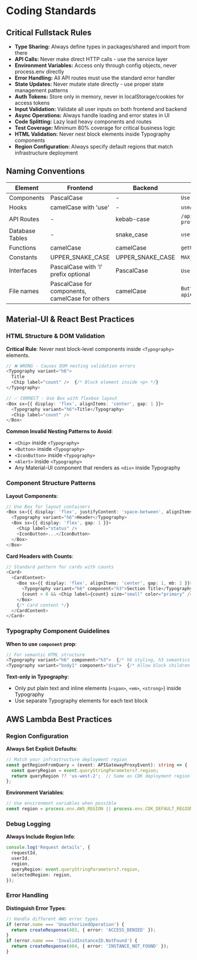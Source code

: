 # Coding Standards

## Critical Fullstack Rules

- **Type Sharing:** Always define types in packages/shared and import from there
- **API Calls:** Never make direct HTTP calls - use the service layer
- **Environment Variables:** Access only through config objects, never process.env directly
- **Error Handling:** All API routes must use the standard error handler
- **State Updates:** Never mutate state directly - use proper state management patterns
- **Auth Tokens:** Store only in memory, never in localStorage/cookies for access tokens
- **Input Validation:** Validate all user inputs on both frontend and backend
- **Async Operations:** Always handle loading and error states in UI
- **Code Splitting:** Lazy load heavy components and routes
- **Test Coverage:** Minimum 80% coverage for critical business logic
- **HTML Validation:** Never nest block elements inside Typography components
- **Region Configuration:** Always specify default regions that match infrastructure deployment

## Naming Conventions

| Element         | Frontend                                        | Backend          | Example                      |
| --------------- | ----------------------------------------------- | ---------------- | ---------------------------- |
| Components      | PascalCase                                      | -                | `UserProfile.tsx`            |
| Hooks           | camelCase with 'use'                            | -                | `useAuth.ts`                 |
| API Routes      | -                                               | kebab-case       | `/api/user-profile`          |
| Database Tables | -                                               | snake_case       | `user_profiles`              |
| Functions       | camelCase                                       | camelCase        | `getUserById()`              |
| Constants       | UPPER_SNAKE_CASE                                | UPPER_SNAKE_CASE | `MAX_RETRIES`                |
| Interfaces      | PascalCase with 'I' prefix optional             | PascalCase       | `User` or `IUser`            |
| File names      | PascalCase for components, camelCase for others | camelCase        | `Button.tsx`, `apiClient.ts` |

## Material-UI & React Best Practices

### HTML Structure & DOM Validation

**Critical Rule**: Never nest block-level components inside `<Typography>` elements.

```typescript
// ❌ WRONG - Causes DOM nesting validation errors
<Typography variant="h6">
  Title
  <Chip label="count" />  {/* Block element inside <p> */}
</Typography>

// ✅ CORRECT - Use Box with flexbox layout
<Box sx={{ display: 'flex', alignItems: 'center', gap: 1 }}>
  <Typography variant="h6">Title</Typography>
  <Chip label="count" />
</Box>
```

**Common Invalid Nesting Patterns to Avoid**:
- `<Chip>` inside `<Typography>`
- `<Button>` inside `<Typography>`
- `<IconButton>` inside `<Typography>`
- `<Alert>` inside `<Typography>`
- Any Material-UI component that renders as `<div>` inside Typography

### Component Structure Patterns

**Layout Components**:
```typescript
// Use Box for layout containers
<Box sx={{ display: 'flex', justifyContent: 'space-between', alignItems: 'center' }}>
  <Typography variant="h6">Header</Typography>
  <Box sx={{ display: 'flex', gap: 1 }}>
    <Chip label="status" />
    <IconButton>...</IconButton>
  </Box>
</Box>
```

**Card Headers with Counts**:
```typescript
// Standard pattern for cards with counts
<Card>
  <CardContent>
    <Box sx={{ display: 'flex', alignItems: 'center', gap: 1, mb: 2 }}>
      <Typography variant="h6" component="h3">Section Title</Typography>
      {count > 0 && <Chip label={count} size="small" color="primary" />}
    </Box>
    {/* Card content */}
  </CardContent>
</Card>
```

### Typography Component Guidelines

**When to use `component` prop**:
```typescript
// For semantic HTML structure
<Typography variant="h6" component="h3">  {/* h6 styling, h3 semantics */}
<Typography variant="body1" component="div">  {/* Allow block children */}
```

**Text-only in Typography**:
- Only put plain text and inline elements (`<span>`, `<em>`, `<strong>`) inside Typography
- Use separate Typography elements for each text block

## AWS Lambda Best Practices

### Region Configuration

**Always Set Explicit Defaults**:
```typescript
// Match your infrastructure deployment region
const getRegionFromQuery = (event: APIGatewayProxyEvent): string => {
  const queryRegion = event.queryStringParameters?.region;
  return queryRegion ?? 'us-west-2';  // Same as CDK deployment region
};
```

**Environment Variables**:
```typescript
// Use environment variables when possible
const region = process.env.AWS_REGION || process.env.CDK_DEFAULT_REGION || 'us-west-2';
```

### Debug Logging

**Always Include Region Info**:
```typescript
console.log('Request details', {
  requestId,
  userId,
  region,
  queryRegion: event.queryStringParameters?.region,
  selectedRegion: region,
});
```

### Error Handling

**Distinguish Error Types**:
```typescript
// Handle different AWS error types
if (error.name === 'UnauthorizedOperation') {
  return createResponse(403, { error: 'ACCESS_DENIED' });
}
if (error.name === 'InvalidInstanceID.NotFound') {
  return createResponse(404, { error: 'INSTANCE_NOT_FOUND' });
}
```
